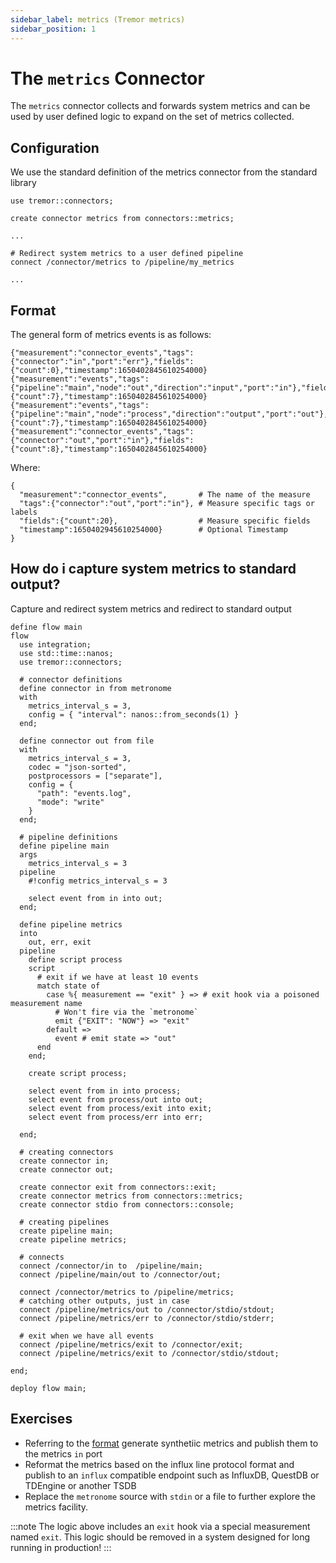 ```yaml
---
sidebar_label: metrics (Tremor metrics)
sidebar_position: 1
---
```


# The `metrics` Connector

The `metrics` connector collects and forwards system metrics and can be used by user defined
logic to expand on the set of metrics collected.

## Configuration

We use the standard definition of the metrics connector from the standard library

```tremor
use tremor::connectors;

create connector metrics from connectors::metrics;

...
 
# Redirect system metrics to a user defined pipeline
connect /connector/metrics to /pipeline/my_metrics

...

```

## Format

The general form of metrics events is as follows:

```tremor
{"measurement":"connector_events","tags":{"connector":"in","port":"err"},"fields":{"count":0},"timestamp":1650402845610254000}
{"measurement":"events","tags":{"pipeline":"main","node":"out","direction":"input","port":"in"},"fields":{"count":7},"timestamp":1650402845610254000}
{"measurement":"events","tags":{"pipeline":"main","node":"process","direction":"output","port":"out"},"fields":{"count":7},"timestamp":1650402845610254000}
{"measurement":"connector_events","tags":{"connector":"out","port":"in"},"fields":{"count":8},"timestamp":1650402845610254000}
```

Where:

```tremor
{ 
  "measurement":"connector_events",       # The name of the measure
  "tags":{"connector":"out","port":"in"}, # Measure specific tags or labels
  "fields":{"count":20},                  # Measure specific fields
  "timestamp":1650402945610254000}        # Optional Timestamp
}
```


## How do i capture system metrics to standard output?

Capture and redirect system metrics and redirect to standard output

```tremor title="capture.troy"
define flow main
flow
  use integration;
  use std::time::nanos;
  use tremor::connectors;

  # connector definitions
  define connector in from metronome
  with
    metrics_interval_s = 3,
    config = { "interval": nanos::from_seconds(1) }
  end;

  define connector out from file
  with
    metrics_interval_s = 3,
    codec = "json-sorted",
    postprocessors = ["separate"],
    config = {
      "path": "events.log",
      "mode": "write"
    }
  end;

  # pipeline definitions
  define pipeline main
  args
    metrics_interval_s = 3
  pipeline
    #!config metrics_interval_s = 3

    select event from in into out;
  end;
  
  define pipeline metrics
  into 
    out, err, exit
  pipeline
    define script process
    script
      # exit if we have at least 10 events
      match state of
        case %{ measurement == "exit" } => # exit hook via a poisoned measurement name
          # Won't fire via the `metronome`
          emit {"EXIT": "NOW"} => "exit"
        default =>
          event # emit state => "out"
      end
    end;

    create script process;

    select event from in into process;
    select event from process/out into out;
    select event from process/exit into exit;
    select event from process/err into err;

  end;

  # creating connectors
  create connector in;
  create connector out;

  create connector exit from connectors::exit;
  create connector metrics from connectors::metrics;
  create connector stdio from connectors::console;

  # creating pipelines
  create pipeline main;
  create pipeline metrics;

  # connects
  connect /connector/in to  /pipeline/main;
  connect /pipeline/main/out to /connector/out;

  connect /connector/metrics to /pipeline/metrics;
  # catching other outputs, just in case
  connect /pipeline/metrics/out to /connector/stdio/stdout;
  connect /pipeline/metrics/err to /connector/stdio/stderr;

  # exit when we have all events
  connect /pipeline/metrics/exit to /connector/exit;
  connect /pipeline/metrics/exit to /connector/stdio/stdout;

end;

deploy flow main;
```

## Exercises

* Referring to the [format](#format) generate synthetiic metrics and publish them
   to the metrics `in` port
* Reformat the metrics based on the influx line protocol format and publish to an
   `influx` compatible endpoint such as InfluxDB, QuestDB or TDEngine or another TSDB
* Replace the `metronome` source with `stdin` or a file to further explore the metrics
  facility.

:::note
The logic above includes an `exit` hook via a special measurement named `exit`.
This logic should be removed in a system designed for long running in production!
:::

